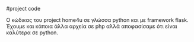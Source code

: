 #project code

Ο κώδικας του project home4u σε γλώσσα python και με framework flask. Έχουμε και κάποια άλλα αρχεία σε php 
αλλά αποφασίσαμε ότι είναι καλύτερα σε python.
